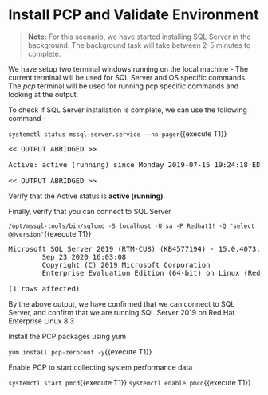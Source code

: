 # Install PCP and Validate Environment 

>**Note:** For this scenario, we have started installing SQL Server in the background. The background task will take between 2-5 minutes to complete. 

We have setup two terminal windows running on the local machine - The current terminal will be used for SQL Server and OS specific commands. The *pcp* terminal will be used for running pcp specific commands and looking at the output.

To check if SQL Server installation is complete, we can use the following command -

`systemctl status mssql-server.service --no-pager`{{execute T1}}

<pre class="file">
<< OUTPUT ABRIDGED >>

Active: active (running) since Monday 2019-07-15 19:24:18 EDT; 3h 59min left

<< OUTPUT ABRIDGED >>
</pre>

Verify that the Active status is __active (running)__.

Finally, verify that you can connect to SQL Server 

`/opt/mssql-tools/bin/sqlcmd -S localhost -U sa -P Redhat1! -Q "select @@version"`{{execute T1}}

<pre class="file">
Microsoft SQL Server 2019 (RTM-CU8) (KB4577194) - 15.0.4073.23 (X64)
        Sep 23 2020 16:03:08
        Copyright (C) 2019 Microsoft Corporation
        Enterprise Evaluation Edition (64-bit) on Linux (Red Hat Enterprise Linux 8.3 (Ootpa)) <X64>

(1 rows affected)
</pre>

By the above output, we have confirmed that we can connect to SQL Server, and confirm that we are running SQL Server 2019 on Red Hat Enterprise Linux 8.3

Install the PCP packages using yum 

`yum install pcp-zeroconf -y`{{execute T1}}

Enable PCP to start collecting system performance data 

`systemctl start pmcd`{{execute T1}}
`systemctl enable pmcd`{{execute T1}}

